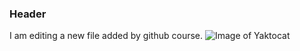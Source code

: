 ### Header
I am editing a new file added by github course.
![Image of Yaktocat](https://octodex.github.com/images/yaktocat.png)
